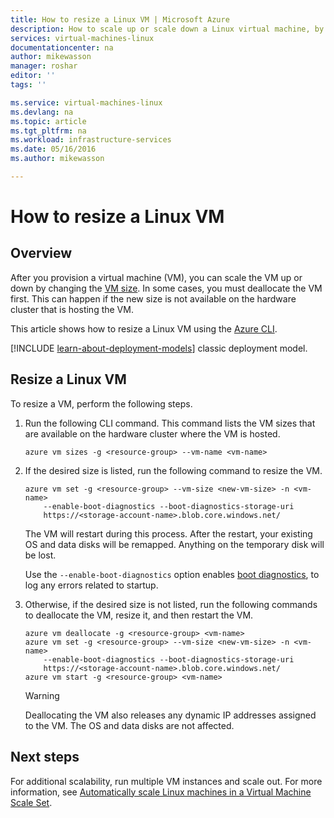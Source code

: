 ```yaml
---
title: How to resize a Linux VM | Microsoft Azure
description: How to scale up or scale down a Linux virtual machine, by changing the VM size.
services: virtual-machines-linux
documentationcenter: na
author: mikewasson
manager: roshar
editor: ''
tags: ''

ms.service: virtual-machines-linux
ms.devlang: na
ms.topic: article
ms.tgt_pltfrm: na
ms.workload: infrastructure-services
ms.date: 05/16/2016
ms.author: mikewasson

---
```

# How to resize a Linux VM
## Overview
After you provision a virtual machine (VM), you can scale the VM up or down by changing the [VM size](virtual-machines-linux-sizes.md). In some cases, you must deallocate the VM first. This can happen if the new size is not available on the hardware cluster that is hosting the VM.

This article shows how to resize a Linux VM using the [Azure CLI](../xplat-cli-install.md).

[!INCLUDE [learn-about-deployment-models](../../includes/learn-about-deployment-models-rm-include.md)] classic deployment model.

## Resize a Linux VM
To resize a VM, perform the following steps.

1. Run the following CLI command. This command lists the VM sizes that are available on the hardware cluster where the VM is hosted.
   
    ```
    azure vm sizes -g <resource-group> --vm-name <vm-name>
    ```
2. If the desired size is listed, run the following command to resize the VM.
   
    ```
    azure vm set -g <resource-group> --vm-size <new-vm-size> -n <vm-name>  
        --enable-boot-diagnostics --boot-diagnostics-storage-uri
        https://<storage-account-name>.blob.core.windows.net/ 
    ```
   
    The VM will restart during this process. After the restart, your existing OS and data disks will be remapped. Anything on the temporary disk will be lost.
   
    Use the `--enable-boot-diagnostics` option enables [boot diagnostics](https://azure.microsoft.com/en-us/blog/boot-diagnostics-for-virtual-machines-v2/), to log any errors related to startup.
3. Otherwise, if the desired size is not listed, run the following commands to deallocate the VM, resize it, and then restart the VM.
   
    ```
    azure vm deallocate -g <resource-group> <vm-name>
    azure vm set -g <resource-group> --vm-size <new-vm-size> -n <vm-name>  
        --enable-boot-diagnostics --boot-diagnostics-storage-uri
        https://<storage-account-name>.blob.core.windows.net/ 
    azure vm start -g <resource-group> <vm-name>
    ```
   
   > [!WARNING]
   > Deallocating the VM also releases any dynamic IP addresses assigned to the VM. The OS and data disks are not affected.
   > 
   > 

## Next steps
For additional scalability, run multiple VM instances and scale out. For more information, see [Automatically scale Linux machines in a Virtual Machine Scale Set](../virtual-machine-scale-sets/virtual-machine-scale-sets-linux-autoscale.md). 

<!-- links -->

[azure-cli]: ../xplat-cli-install.md
[boot-diagnostics]: https://azure.microsoft.com/en-us/blog/boot-diagnostics-for-virtual-machines-v2/
[scale-set]: ../virtual-machine-scale-sets/virtual-machine-scale-sets-linux-autoscale.md 
[vm-sizes]: virtual-machines-linux-sizes.md